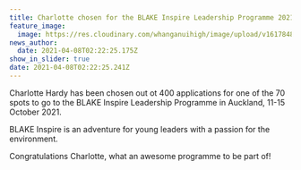 ```yaml
---
title: Charlotte chosen for the BLAKE Inspire Leadership Programme 2021
feature_image:
  image: https://res.cloudinary.com/whanganuihigh/image/upload/v1617848576/News/BLAKE-Inspire-_-Charlotte-together.jpg
news_author:
  date: 2021-04-08T02:22:25.175Z
show_in_slider: true
date: 2021-04-08T02:22:25.241Z
---
```

Charlotte Hardy has been chosen out ot 400 applications for one of the 70 spots to go to the BLAKE Inspire Leadership Programme in Auckland, 11-15 October 2021.

BLAKE Inspire is an adventure for young leaders with a passion for the environment.

Congratulations Charlotte, what an awesome programme to be part of!